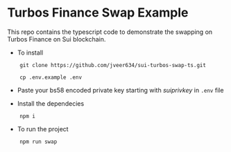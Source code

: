 # Turbos Finance Swap Example

This repo contains the typescript code to demonstrate the swapping on Turbos Finance on Sui blockchain.

-   To install

```
    git clone https://github.com/jveer634/sui-turbos-swap-ts.git

    cp .env.example .env

```

-   Paste your bs58 encoded private key starting with _suiprivkey_ in `.env` file

-   Install the dependecies

```
    npm i
```

-   To run the project

```
    npm run swap

```

